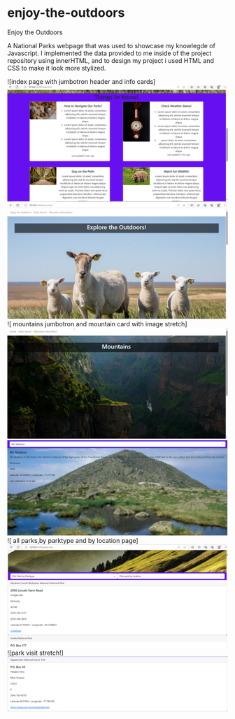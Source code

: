 # enjoy-the-outdoors
Enjoy the Outdoors 
<p>A National Parks webpage that was used to showcase my knowlegde of Javascript. I implemented the data provided to me inside of the project repository using innerHTML, and to design my project i used HTML and CSS to make it look more stylized. 
</p>

![index page with jumbotron header and info cards] <img src="screenshots/index-cards-screenshot.png"> 
<img src="screenshots/index-top-screenshot.png">
![ mountains jumbotron and mountain card with image stretch] <img src="screenshots/mountains-top-screenshot.png"> 
<img src="screenshots/mountains-image-stretch.png">
![ all parks,by parktype and by location page] <img src="screenshots/allparks-byparktype-bylocation-screenshot.png">
![park visit stretch!] <img src="screenshots/park-visit-stretch.png">
